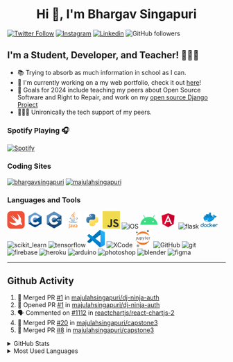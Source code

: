 <h1 align="center">Hi 👋, I'm Bhargav Singapuri</h1>

[![Twitter Follow](https://img.shields.io/twitter/follow/majulasingapuri?color=blue&label=Tweet%20me&logo=Twitter&style=for-the-badge)][Twitter]
[![Instagram](https://img.shields.io/badge/Follow-me-blue?style=for-the-badge&logo=instagram)](https://instagr.am/majulahsingapuri)
[![Linkedin](https://img.shields.io/badge/Connect%20with%20me-CV-blue?style=for-the-badge&logo=linkedin)](https://www.linkedin.com/in/bhargav-singapuri)
![GitHub followers](https://img.shields.io/github/followers/majulahsingapuri?style=for-the-badge&label=Github%20Followers)

## I'm a Student, Developer, and Teacher! 👨🏽‍🎓

- 📚 Trying to absorb as much information in school as I can.
- 🔭 I'm currently working on a my web portfolio, check it out [here](https://bhargav.io)!
- 🥅 Goals for 2024 include teaching my peers about Open Source Software and Right to Repair, and work on my [open source Django Project](https://github.com/majulahsingapuri/dj-ninja-auth)
- 👨🏽‍💻 Unironically the tech support of my peers.

### Spotify Playing 🎧

[![Spotify](https://spotify-now-playing.majulahsingapuri.vercel.app/api/spotify)](https://open.spotify.com/user/21un2imm4rzi7e4wo6f6gqdwy?si=uW2_71rfSj-4dyNKZjl4Nw)

### Coding Sites

<p align="left">
<a href="https://kaggle.com/bhargavsingapuri" target="blank"><img align="center" src="https://cdn4.iconfinder.com/data/icons/logos-and-brands/512/189_Kaggle_logo_logos-512.png" alt="bhargavsingapuri" height="40" width="40" /></a>
<a href="https://www.leetcode.com/majulahsingapuri" target="blank"><img align="center" src="https://upload.wikimedia.org/wikipedia/commons/1/19/LeetCode_logo_black.png" alt="majulahsingapuri" height="40" width="40" /></a>
</p>

### Languages and Tools

<p align="left">
<img src="https://raw.githubusercontent.com/github/explore/80688e429a7d4ef2fca1e82350fe8e3517d3494d/topics/swift/swift.png" alt="swift" width="40" height="40"/>
<img src="https://raw.githubusercontent.com/github/explore/80688e429a7d4ef2fca1e82350fe8e3517d3494d/topics/c/c.png" alt="c" width="40" height="40"/>
<img src="https://raw.githubusercontent.com/github/explore/80688e429a7d4ef2fca1e82350fe8e3517d3494d/topics/cpp/cpp.png" alt="cplusplus" width="40" height="40"/>
<img src="https://raw.githubusercontent.com/github/explore/80688e429a7d4ef2fca1e82350fe8e3517d3494d/topics/java/java.png" alt="java" width="40" height="40"/>
<img src="https://raw.githubusercontent.com/github/explore/80688e429a7d4ef2fca1e82350fe8e3517d3494d/topics/python/python.png" alt="python" width="40" height="40"/>
<img src="https://raw.githubusercontent.com/github/explore/80688e429a7d4ef2fca1e82350fe8e3517d3494d/topics/javascript/javascript.png" alt="JavaScript" width="40" height="40"/>
<img src="https://upload.wikimedia.org/wikipedia/commons/thumb/c/ca/IOS_logo.svg/2048px-IOS_logo.svg.png" alt="iOS" width="40" height="40"/>
<img src="https://raw.githubusercontent.com/github/explore/80688e429a7d4ef2fca1e82350fe8e3517d3494d/topics/android/android.png" alt="android" width="40" height="40"/>
<img src="https://raw.githubusercontent.com/github/explore/80688e429a7d4ef2fca1e82350fe8e3517d3494d/topics/angular/angular.png" alt="angular" width="40" height="40"/>
<img src="https://www.clipartkey.com/mpngs/m/145-1450089_python-flask-icon.png" alt="flask" width="40" height="40"/>
<img src="https://raw.githubusercontent.com/github/explore/80688e429a7d4ef2fca1e82350fe8e3517d3494d/topics/docker/docker.png" alt="Docker" width="40" height="40"/>
<img src="https://upload.wikimedia.org/wikipedia/commons/0/05/Scikit_learn_logo_small.svg" alt="scikit_learn" width="40" height="40"/>
<img src="https://www.vectorlogo.zone/logos/tensorflow/tensorflow-icon.svg" alt="tensorflow" width="40" height="40"/>
<img src="https://raw.githubusercontent.com/github/explore/80688e429a7d4ef2fca1e82350fe8e3517d3494d/topics/visual-studio-code/visual-studio-code.png" alt="VSCode" width="40" height="40"/>
<img src="https://img.icons8.com/color/48/000000/xcode.png" alt="XCode" width="40" height="40"/>
<img src="https://raw.githubusercontent.com/github/explore/80688e429a7d4ef2fca1e82350fe8e3517d3494d/topics/jupyter-notebook/jupyter-notebook.png" alt="jupyter-notebook" width="40" height="40"/>
<img src="https://github.githubassets.com/images/modules/logos_page/Octocat.png" alt="GitHub" width="40" height="40"/>
<img src="https://www.vectorlogo.zone/logos/git-scm/git-scm-icon.svg" alt="git" width="40" height="40"/>
<img src="https://www.vectorlogo.zone/logos/firebase/firebase-icon.svg" alt="firebase" width="40" height="40"/>
<img src="https://www.vectorlogo.zone/logos/heroku/heroku-icon.svg" alt="heroku" width="40" height="40"/>
<img src="https://cdn.worldvectorlogo.com/logos/arduino-1.svg" alt="arduino" width="40" height="40"/>
<img src="https://upload.wikimedia.org/wikipedia/commons/thumb/a/af/Adobe_Photoshop_CC_icon.svg/788px-Adobe_Photoshop_CC_icon.svg.png" alt="photoshop" width="40" height="40"/>
<img src="https://download.blender.org/branding/community/blender_community_badge_white.svg" alt="blender" width="40" height="40"/>
<img src="https://www.vectorlogo.zone/logos/figma/figma-icon.svg" alt="figma" width="40" height="40"/>
</p>

---

## Github Activity

<!--START_SECTION:activity-->
1. 🎉 Merged PR [#1](https://github.com/majulahsingapuri/dj-ninja-auth/pull/1) in [majulahsingapuri/dj-ninja-auth](https://github.com/majulahsingapuri/dj-ninja-auth)
2. 💪 Opened PR [#1](https://github.com/majulahsingapuri/dj-ninja-auth/pull/1) in [majulahsingapuri/dj-ninja-auth](https://github.com/majulahsingapuri/dj-ninja-auth)
3. 🗣 Commented on [#1112](https://github.com/reactchartjs/react-chartjs-2/issues/1112#issuecomment-1857352569) in [reactchartjs/react-chartjs-2](https://github.com/reactchartjs/react-chartjs-2)
4. 🎉 Merged PR [#20](https://github.com/majulahsingapuri/capstone3/pull/20) in [majulahsingapuri/capstone3](https://github.com/majulahsingapuri/capstone3)
5. 🎉 Merged PR [#8](https://github.com/majulahsingapuri/capstone3/pull/8) in [majulahsingapuri/capstone3](https://github.com/majulahsingapuri/capstone3)
<!--END_SECTION:activity-->

<details>
  <summary>GitHub Stats</summary>

  <img align="left" alt="Bhargav's GitHub Stats" src="https://github-readme-stats.majulahsingapuri.vercel.app/api?username=majulahsingapuri&show_icons=true&hide_border=true" />

</details>

<details>
  <summary>Most Used Languages</summary>

  <img align="left" src="https://github-readme-stats.vercel.app/api/top-langs?username=majulahsingapuri&show_icons=true&locale=en&layout=compact" alt="majulahsingapuri" />

</details>

[Twitter]: https://twitter.com/majulasingapuri
